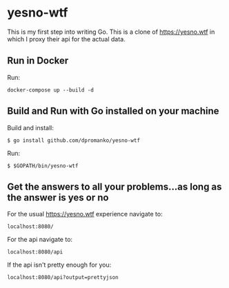# yesno-wtf

This is my first step into writing Go. This is a clone of https://yesno.wtf in which I proxy their api for the actual data.

## __Run in Docker__
Run:
```
docker-compose up --build -d
```
## __Build and Run with Go installed on your machine__
Build and install:
```
$ go install github.com/dpromanko/yesno-wtf
```
Run:
```
$ $GOPATH/bin/yesno-wtf
```
## __Get the answers to all your problems...as long as the answer is yes or no__
For the usual https://yesno.wtf experience navigate to:
```
localhost:8080/
```
For the api navigate to:
```
localhost:8080/api
```
If the api isn't pretty enough for you:
```
localhost:8080/api?output=prettyjson
```